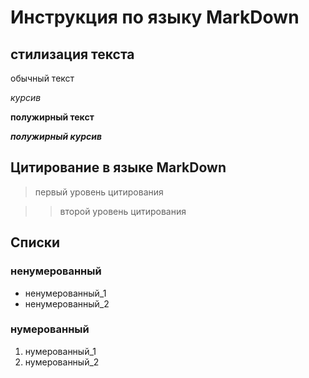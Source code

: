 #  Инструкция по языку MarkDown




## стилизация текста

обычный текст

*курсив*

**полужирный текст**

***полужирный курсив***

## Цитирование в языке MarkDown

>первый уровень цитирования

>>второй уровень цитирования


## Списки

### ненумерованный

* ненумерованный_1
* ненумерованный_2

### нумерованный

1. нумерованный_1
2. нумерованный_2